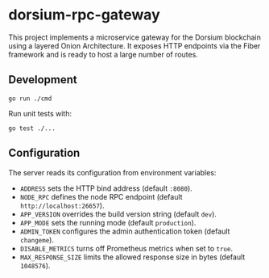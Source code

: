 # dorsium-rpc-gateway

This project implements a microservice gateway for the Dorsium blockchain using a layered Onion Architecture. It exposes HTTP endpoints via the Fiber framework and is ready to host a large number of routes.

## Development

```
go run ./cmd
```

Run unit tests with:

```
go test ./...
```

## Configuration

The server reads its configuration from environment variables:

- `ADDRESS` sets the HTTP bind address (default `:8080`).
- `NODE_RPC` defines the node RPC endpoint (default `http://localhost:26657`).
- `APP_VERSION` overrides the build version string (default `dev`).
- `APP_MODE` sets the running mode (default `production`).
- `ADMIN_TOKEN` configures the admin authentication token (default `changeme`).
- `DISABLE_METRICS` turns off Prometheus metrics when set to `true`.
- `MAX_RESPONSE_SIZE` limits the allowed response size in bytes (default `1048576`).

